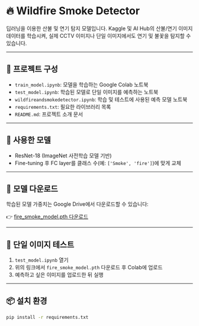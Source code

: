 # 🔥 Wildfire Smoke Detector

딥러닝을 이용한 산불 및 연기 탐지 모델입니다. Kaggle 및 AI Hub의 산불/연기 이미지 데이터를 학습시켜, 실제 CCTV 이미지나 단일 이미지에서도 연기 및 불꽃을 탐지할 수 있습니다.

---

## 📁 프로젝트 구성

- `train_model.ipynb`: 모델을 학습하는 Google Colab 노트북
- `test_model.ipynb`: 학습된 모델로 단일 이미지를 예측하는 노트북
- `wildfireandsmokedetector.ipynb`: 학습 및 테스트에 사용된 예측 모델 노트북
- `requirements.txt`: 필요한 라이브러리 목록
- `README.md`: 프로젝트 소개 문서

---

## 🧠 사용한 모델

- ResNet-18 (ImageNet 사전학습 모델 기반)
- Fine-tuning 후 FC layer를 클래스 수(예: `['Smoke', 'fire']`)에 맞게 교체

---

## 🔽 모델 다운로드

학습된 모델 가중치는 Google Drive에서 다운로드할 수 있습니다:

👉 [fire_smoke_model.pth 다운로드](https://drive.google.com/uc?export=download&id=1yj8STJjaObQfESdwFoZrMsSzf9Kq9NUB)


---

## 🧪 단일 이미지 테스트

1. `test_model.ipynb` 열기
2. 위의 링크에서 `fire_smoke_model.pth` 다운로드 후 Colab에 업로드
3. 예측하고 싶은 이미지를 업로드한 뒤 실행

---

## 📦 설치 환경

```bash
pip install -r requirements.txt
